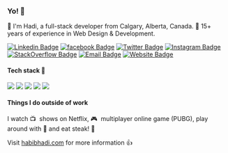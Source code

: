### Yo! 👋
🐸  I'm Hadi, a full-stack developer from Calgary, Alberta, Canada. 💪  15+ years of experience in Web Design & Development.

[![Linkedin Badge](https://img.shields.io/badge/-habibhadi-blue?style=flat&logo=Linkedin&logoColor=white&link=http://bd.linkedin.com/in/habibhadi)](http://bd.linkedin.com/in/habibhadi)
[![facebook Badge](https://img.shields.io/badge/-habib.hadi-3b5998?style=flat&labelColor=3b5998&logo=facebook&logoColor=white&link=https://facebook.com/habib.hadi)](https://facebook.com/habib.hadi)
[![Twitter Badge](https://img.shields.io/badge/-@habibhadi-1ca0f1?style=flat&labelColor=1ca0f1&logo=twitter&logoColor=white&link=https://twitter.com/habibhadi)](https://twitter.com/habibhadi)
[![Instagram Badge](https://img.shields.io/badge/-@habibhadi-purple?style=flat&logo=instagram&logoColor=white&link=https://instagram.com/habibhadi/)](https://instagram.com/habibhadi)
[![StackOverflow Badge](https://img.shields.io/badge/-hadi-f48024?style=flat&logo=stackoverflow&logoColor=white&link=http://stackoverflow.com/users/389258/hadi)](http://stackoverflow.com/users/389258/hadi)
[![Email Badge](https://img.shields.io/badge/-me@habibhadi.com-c14438?style=flat&logo=email&logoColor=white&link=mailto:me@habibhadi.com)](mailto:me@habibhadi.com)
[![Website Badge](https://img.shields.io/badge/-habibhadi.com-264653?style=flat&logo=Google-Chrome&logoColor=white&link=http://habibhadi.com)](http://habibhadi.com)

#### Tech stack 🙈

![](https://img.shields.io/badge/-Node.js-blue?logo=node.js&logoColor=white)
![](https://img.shields.io/badge/-php-8892be?style=flat&logo=php&logoColor=white)
![](https://img.shields.io/badge/-html5-e34f26?style=flat&logo=html5&logoColor=white)
![](https://img.shields.io/badge/-sass-bf4080?style=flat&logo=sass&logoColor=white)
![](https://img.shields.io/badge/-javascript-f7df1e?style=flat&logo=javascript&logoColor=white)

#### Things I do outside of work
I watch 📺 &nbsp;shows on Netflix, 🎮 &nbsp;multiplayer online game (PUBG), play around with 🎸 and eat steak! 🥩 

Visit [habibhadi.com](http://habibhadi.com) for more information 👍 
